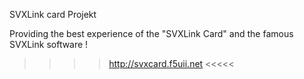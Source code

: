 SVXLink card Projekt

Providing the best experience of the "SVXLink Card" and the famous SVXLink software !

>>>> http://svxcard.f5uii.net  <<<<<
